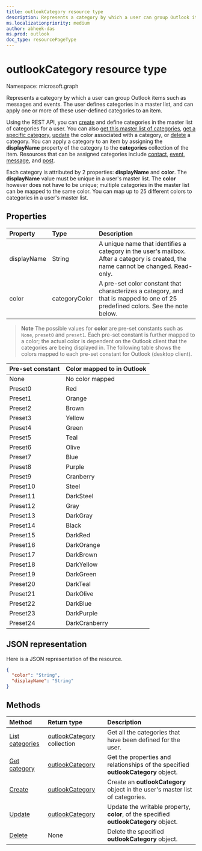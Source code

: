 ```yaml
---
title: outlookCategory resource type
description: Represents a category by which a user can group Outlook items such as messages and events. The user defines categories in a master list, and can apply one or more of these user-defined
ms.localizationpriority: medium
author: abheek-das
ms.prod: outlook
doc_type: resourcePageType
---
```


# outlookCategory resource type

Namespace: microsoft.graph

Represents a category by which a user can group Outlook items such as messages and events. The user defines categories in a master list, and can apply one or more of these user-defined
categories to an item. 

Using the REST API, you can [create](../api/outlookuser-post-mastercategories.md) and define categories in the master list of categories for a user. 
You can also [get this master list of categories](../api/outlookuser-list-mastercategories.md), [get a specific category](../api/outlookcategory-get.md), 
[update](../api/outlookcategory-update.md) the color associated with a category, or [delete](../api/outlookcategory-delete.md) a category. 
You can apply a category to an item by assigning the **displayName** property of the category to the **categories** collection of the item.
Resources that can be assigned categories include [contact](contact.md), [event](event.md), [message](message.md), and [post](post.md).   

Each category is attributed by 2 properties: **displayName** and **color**. The **displayName** value must be unique in a user's master list. 
The **color** however does not have to be unique; multiple categories in the master list can be mapped to the same color. You can map up 
to 25 different colors to categories in a user's master list.

## Properties

| Property    | Type          | Description                                                                                                                         |
| :---------- | :------------ | :---------------------------------------------------------------------------------------------------------------------------------- |
| displayName | String        | A unique name that identifies a category in the user's mailbox. After a category is created, the name cannot be changed. Read-only. |
| color       | categoryColor | A pre-set color constant that characterizes a category, and that is mapped to one of 25 predefined colors. See the note below.      |

> **Note** The possible values for **color** are pre-set constants such as `None`, `preset0` and `preset1`. Each pre-set constant is further mapped to a color; the actual
color is dependent on the Outlook client that the categories are being displayed in. The following table shows the colors mapped to each pre-set constant for Outlook (desktop client). 

| Pre-set constant | Color mapped to in Outlook |
| :--------------- | :------------------------- |
| None             | No color mapped            |
| Preset0          | Red                        |
| Preset1          | Orange                     |
| Preset2          | Brown                      |
| Preset3          | Yellow                     |
| Preset4          | Green                      |
| Preset5          | Teal                       |
| Preset6          | Olive                      |
| Preset7          | Blue                       |
| Preset8          | Purple                     |
| Preset9          | Cranberry                  |
| Preset10         | Steel                      |
| Preset11         | DarkSteel                  |
| Preset12         | Gray                       |
| Preset13         | DarkGray                   |
| Preset14         | Black                      |
| Preset15         | DarkRed                    |
| Preset16         | DarkOrange                 |
| Preset17         | DarkBrown                  |
| Preset18         | DarkYellow                 |
| Preset19         | DarkGreen                  |
| Preset20         | DarkTeal                   |
| Preset21         | DarkOlive                  |
| Preset22         | DarkBlue                   |
| Preset23         | DarkPurple                 |
| Preset24         | DarkCranberry              |

## JSON representation

Here is a JSON representation of the resource.

<!-- {
  "blockType": "resource",
  "optionalProperties": [

  ],
  "baseType": "microsoft.graph.entity",
  "@odata.type": "microsoft.graph.outlookCategory"
}-->

```json
{
  "color": "String",
  "displayName": "String"
}

```

## Methods

| Method                                                         | Return type                                                   | Description                                                                           |
| :------------------------------------------------------------- | :------------------------------------------------------------ | :------------------------------------------------------------------------------------ |
| [List categories](../api/outlookuser-list-mastercategories.md) | [outlookCategory](../resources/outlookcategory.md) collection | Get all the categories that have been defined for the user.                           |
| [Get category](../api/outlookcategory-get.md)                  | [outlookCategory](../resources/outlookcategory.md)            | Get the properties and relationships of the specified **outlookCategory** object.     |
| [Create](../api/outlookuser-post-mastercategories.md)          | [outlookCategory](../resources/outlookcategory.md)            | Create an **outlookCategory** object in the user's master list of categories.         |
| [Update](../api/outlookcategory-update.md)                     | [outlookCategory](../resources/outlookcategory.md)            | Update the writable property, **color**, of the specified **outlookCategory** object. |
| [Delete](../api/outlookcategory-delete.md)                     | None                                                          | Delete the specified **outlookCategory** object.                                      |

<!-- uuid: 8fcb5dbc-d5aa-4681-8e31-b001d5168d79
2015-10-25 14:57:30 UTC -->

<!-- {
  "type": "#page.annotation",
  "description": "outlookCategory resource",
  "keywords": "",
  "section": "documentation",
  "suppressions": [
  ],
  "tocPath": ""
}-->
